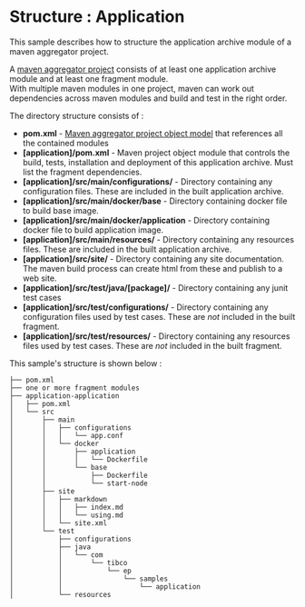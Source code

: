 
[comment]: # (  Copyright \(C\) 2018-2019, TIBCO Software Inc.                               )

[comment]: # (                                                                               )

[comment]: # (  Redistribution and use in source and binary forms, with or without           )

[comment]: # (  modification, are permitted provided that the following conditions are met:  )

[comment]: # (                                                                               )

[comment]: # (  1. Redistributions of source code must retain the above copyright notice,    )

[comment]: # (     this list of conditions and the following disclaimer.                     )

[comment]: # (                                                                               )

[comment]: # (  2. Redistributions in binary form must reproduce the above copyright notice, )

[comment]: # (     this list of conditions and the following disclaimer in the documentation )

[comment]: # (     and/or other materials provided with the distribution.                    )

[comment]: # (                                                                               )

[comment]: # (  3. Neither the name of the copyright holder nor the names of its contributors)

[comment]: # (     may be used to endorse or promote products derived from this software     )

[comment]: # (     without specific prior written permission.                                )

[comment]: # (                                                                               )

[comment]: # (  THIS SOFTWARE IS PROVIDED BY THE COPYRIGHT HOLDERS AND CONTRIBUTORS "AS IS"  )

[comment]: # (  AND ANY EXPRESS OR IMPLIED WARRANTIES, INCLUDING, BUT NOT LIMITED TO, THE    )

[comment]: # (  IMPLIED WARRANTIES OF MERCHANTABILITY AND FITNESS FOR A PARTICULAR PURPOSE   )

[comment]: # (  ARE DISCLAIMED. IN NO EVENT SHALL THE COPYRIGHT HOLDER OR CONTRIBUTORS BE    )

[comment]: # (  LIABLE FOR ANY DIRECT, INDIRECT, INCIDENTAL, SPECIAL, EXEMPLARY, OR          )

[comment]: # (  CONSEQUENTIAL DAMAGES \(INCLUDING, BUT NOT LIMITED TO, PROCUREMENT OF        )

[comment]: # (  SUBSTITUTE GOODS OR SERVICES; LOSS OF USE, DATA, OR PROFITS; OR BUSINESS     )

[comment]: # (  INTERRUPTION\) HOWEVER CAUSED AND ON ANY THEORY OF LIABILITY, WHETHER IN     )

[comment]: # (  CONTRACT, STRICT LIABILITY, OR TORT \(INCLUDING NEGLIGENCE OR OTHERWISE\)    )

[comment]: # (  ARISING IN ANY WAY OUT OF THE USE OF THIS SOFTWARE, EVEN IF ADVISED OF THE   )

[comment]: # (  POSSIBILITY OF SUCH DAMAGE.                                                  )

# Structure : Application

This sample describes how to structure the application archive module of a maven aggregator project.

A [maven aggregator project](http://maven.apache.org/pom.html#Aggregation) consists of at least one application archive module and at least one fragment module.  
With multiple maven modules in one project, maven can work out dependencies across maven modules and build and test in the right order.

The directory structure consists of :

* **pom.xml** - [Maven aggregator project object model](http://maven.apache.org/pom.html#Aggregation) that references all the contained modules
* **[application]/pom.xml** - Maven project object module that controls the build, tests, installation and deployment of this application archive.  Must list the fragment dependencies.
* **[application]/src/main/configurations/** - Directory containing any configuration files.  These are included in the built application archive.
* **[application]/src/main/docker/base** - Directory containing docker file to build base image.
* **[application]/src/main/docker/application** - Directory containing docker file to build application image.
* **[application]/src/main/resources/** - Directory containing any resources files.  These are included in the built application archive.
* **[application]/src/site/** - Directory containing any site documentation.  The maven build process can create html from these and publish to a web site.
* **[application]/src/test/java/[package]/** - Directory containing any junit test cases
* **[application]/src/test/configurations/** - Directory containing any configuration files used by test cases.  These are *not* included in the built fragment.
* **[application]/src/test/resources/** - Directory containing any resources files used by test cases.  These are *not* included in the built fragment.

This sample's structure is shown below :

```
├── pom.xml
├── one or more fragment modules
├── application-application
│   ├── pom.xml
│   └── src
│       ├── main
│       │   ├── configurations
│       │   │   └── app.conf
│       │   └── docker
│       │       ├── application
│       │       │   └── Dockerfile
│       │       └── base
│       │           ├── Dockerfile
│       │           └── start-node
│       ├── site
│       │   ├── markdown
│       │   │   ├── index.md
│       │   │   └── using.md
│       │   └── site.xml
│       └── test
│           ├── configurations
│           ├── java
│           │   └── com
│           │       └── tibco
│           │           └── ep
│           │               └── samples
│           │                   └── application
│           └── resources
```
